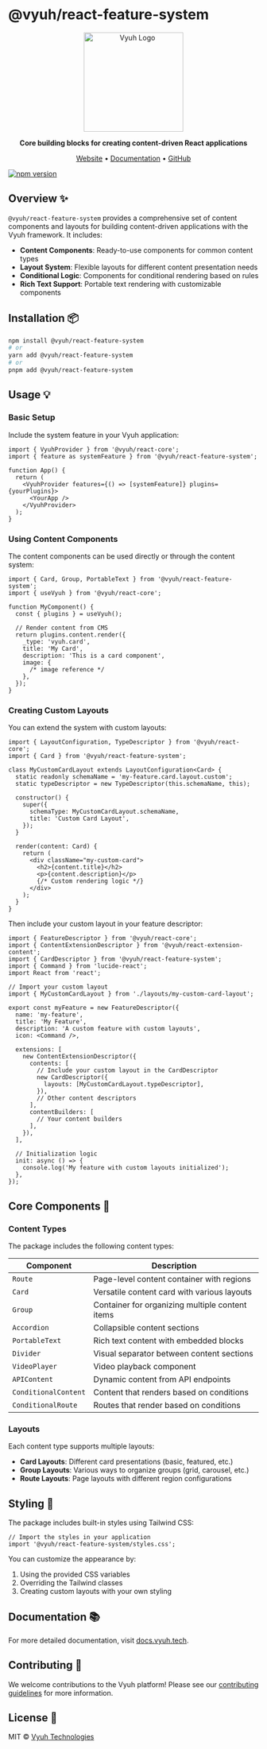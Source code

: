 # @vyuh/react-feature-system

<p align="center">
  <img src="https://github.com/vyuh-tech.png" alt="Vyuh Logo" width="200" />
</p>

<p align="center">
  <strong>Core building blocks for creating content-driven React applications</strong>
</p>

<p align="center">
  <a href="https://vyuh.tech">Website</a> •
  <a href="https://docs.vyuh.tech">Documentation</a> •
  <a href="https://github.com/vyuh-tech/vyuh">GitHub</a>
</p>

[![npm version](https://img.shields.io/npm/v/@vyuh/react-feature-system.svg?style=for-the-badge)](https://www.npmjs.com/package/@vyuh/react-feature-system)

## Overview ✨

`@vyuh/react-feature-system` provides a comprehensive set of content components
and layouts for building content-driven applications with the Vyuh framework. It
includes:

- **Content Components**: Ready-to-use components for common content types
- **Layout System**: Flexible layouts for different content presentation needs
- **Conditional Logic**: Components for conditional rendering based on rules
- **Rich Text Support**: Portable text rendering with customizable components

## Installation 📦

```bash
npm install @vyuh/react-feature-system
# or
yarn add @vyuh/react-feature-system
# or
pnpm add @vyuh/react-feature-system
```

## Usage 💡

### Basic Setup

Include the system feature in your Vyuh application:

```tsx
import { VyuhProvider } from '@vyuh/react-core';
import { feature as systemFeature } from '@vyuh/react-feature-system';

function App() {
  return (
    <VyuhProvider features={() => [systemFeature]} plugins={yourPlugins}>
      <YourApp />
    </VyuhProvider>
  );
}
```

### Using Content Components

The content components can be used directly or through the content system:

```tsx
import { Card, Group, PortableText } from '@vyuh/react-feature-system';
import { useVyuh } from '@vyuh/react-core';

function MyComponent() {
  const { plugins } = useVyuh();

  // Render content from CMS
  return plugins.content.render({
    _type: 'vyuh.card',
    title: 'My Card',
    description: 'This is a card component',
    image: {
      /* image reference */
    },
  });
}
```

### Creating Custom Layouts

You can extend the system with custom layouts:

```tsx
import { LayoutConfiguration, TypeDescriptor } from '@vyuh/react-core';
import { Card } from '@vyuh/react-feature-system';

class MyCustomCardLayout extends LayoutConfiguration<Card> {
  static readonly schemaName = 'my-feature.card.layout.custom';
  static typeDescriptor = new TypeDescriptor(this.schemaName, this);

  constructor() {
    super({
      schemaType: MyCustomCardLayout.schemaName,
      title: 'Custom Card Layout',
    });
  }

  render(content: Card) {
    return (
      <div className="my-custom-card">
        <h2>{content.title}</h2>
        <p>{content.description}</p>
        {/* Custom rendering logic */}
      </div>
    );
  }
}
```

Then include your custom layout in your feature descriptor:

```tsx
import { FeatureDescriptor } from '@vyuh/react-core';
import { ContentExtensionDescriptor } from '@vyuh/react-extension-content';
import { CardDescriptor } from '@vyuh/react-feature-system';
import { Command } from 'lucide-react';
import React from 'react';

// Import your custom layout
import { MyCustomCardLayout } from './layouts/my-custom-card-layout';

export const myFeature = new FeatureDescriptor({
  name: 'my-feature',
  title: 'My Feature',
  description: 'A custom feature with custom layouts',
  icon: <Command />,

  extensions: [
    new ContentExtensionDescriptor({
      contents: [
        // Include your custom layout in the CardDescriptor
        new CardDescriptor({
          layouts: [MyCustomCardLayout.typeDescriptor],
        }),
        // Other content descriptors
      ],
      contentBuilders: [
        // Your content builders
      ],
    }),
  ],

  // Initialization logic
  init: async () => {
    console.log('My feature with custom layouts initialized');
  },
});
```

## Core Components 🧩

### Content Types

The package includes the following content types:

| Component            | Description                                     |
| -------------------- | ----------------------------------------------- |
| `Route`              | Page-level content container with regions       |
| `Card`               | Versatile content card with various layouts     |
| `Group`              | Container for organizing multiple content items |
| `Accordion`          | Collapsible content sections                    |
| `PortableText`       | Rich text content with embedded blocks          |
| `Divider`            | Visual separator between content sections       |
| `VideoPlayer`        | Video playback component                        |
| `APIContent`         | Dynamic content from API endpoints              |
| `ConditionalContent` | Content that renders based on conditions        |
| `ConditionalRoute`   | Routes that render based on conditions          |

### Layouts

Each content type supports multiple layouts:

- **Card Layouts**: Different card presentations (basic, featured, etc.)
- **Group Layouts**: Various ways to organize groups (grid, carousel, etc.)
- **Route Layouts**: Page layouts with different region configurations

## Styling 🎨

The package includes built-in styles using Tailwind CSS:

```tsx
// Import the styles in your application
import '@vyuh/react-feature-system/styles.css';
```

You can customize the appearance by:

1. Using the provided CSS variables
2. Overriding the Tailwind classes
3. Creating custom layouts with your own styling

## Documentation 📚

For more detailed documentation, visit [docs.vyuh.tech](https://docs.vyuh.tech).

## Contributing 🤝

We welcome contributions to the Vyuh platform! Please see our
[contributing guidelines](https://github.com/vyuh-tech/vyuh/blob/main/CONTRIBUTING.md)
for more information.

## License 📄

MIT © [Vyuh Technologies](https://vyuh.tech)
